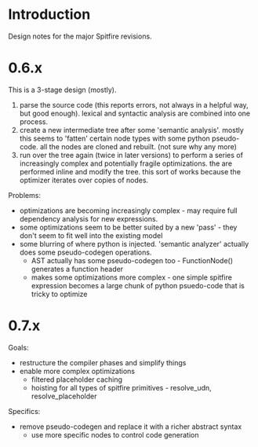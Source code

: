 # Introduction #

Design notes for the major Spitfire revisions.

# 0.6.x #

This is a 3-stage design (mostly).
  1. parse the source code (this reports errors, not always in a helpful way, but good enough). lexical and syntactic analysis are combined into one process.
  1. create a new intermediate tree after some 'semantic analysis'. mostly this seems to 'fatten' certain node types with some python pseudo-code. all the nodes are cloned and rebuilt. (not sure why any more)
  1. run over the tree again (twice in later versions) to perform a series of increasingly complex and potentially fragile optimizations. the are performed inline and modify the tree. this sort of works because the optimizer iterates over copies of nodes.

Problems:
  * optimizations are becoming increasingly complex - may require full dependency analysis for new expressions.
  * some optimizations seem to be better suited by a new 'pass' - they don't seem to fit well into the existing model
  * some blurring of where python is injected. 'semantic analyzer' actually does some pseudo-codegen operations.
    * AST actually has some pseudo-codegen too - FunctionNode() generates a function header
    * makes some optimizations more complex - one simple spitfire expression becomes a large chunk of python psuedo-code that is tricky to optimize

# 0.7.x #

Goals:
  * restructure the compiler phases and simplify things
  * enable more complex optimizations
    * filtered placeholder caching
    * hoisting for all types of spitfire primitives - resolve\_udn, resolve\_placeholder

Specifics:
  * remove pseudo-codegen and replace it with a richer abstract syntax
    * use more specific nodes to control code generation